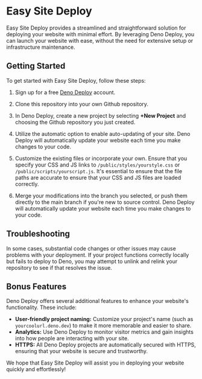 # Easy Site Deploy

Easy Site Deploy provides a streamlined and straightforward solution for deploying your website with minimal effort. By leveraging Deno Deploy, you can launch your website with ease, without the need for extensive setup or infrastructure maintenance.

## Getting Started

To get started with Easy Site Deploy, follow these steps:

1. Sign up for a free [Deno Deploy](https://deno.com/deploy) account.

2. Clone this repository into your own Github repository.

3. In Deno Deploy, create a new project by selecting **+New Project** and choosing the Github repository you just created.

4. Utilize the automatic option to enable auto-updating of your site. Deno Deploy will automatically update your website each time you make changes to your code.

5. Customize the existing files or incorporate your own. Ensure that you specify your CSS and JS links to `/public/styles/yourstyle.css` or `/public/scripts/yourscript.js`. It's essential to ensure that the file paths are accurate to ensure that your CSS and JS files are loaded correctly.

6. Merge your modifications into the branch you selected, or push them directly to the main branch if you're new to source control. Deno Deploy will automatically update your website each time you make changes to your code.

## Troubleshooting

In some cases, substantial code changes or other issues may cause problems with your deployment. If your project functions correctly locally but fails to deploy to Deno, you may attempt to unlink and relink your repository to see if that resolves the issue.

## Bonus Features

Deno Deploy offers several additional features to enhance your website's functionality. These include:

- **User-friendly project naming:** Customize your project's name (such as `yourcoolurl.deno.dev`) to make it more memorable and easier to share.
- **Analytics:** Use Deno Deploy to monitor visitor metrics and gain insights into how people are interacting with your site.
- **HTTPS:** All Deno Deploy projects are automatically secured with HTTPS, ensuring that your website is secure and trustworthy.

We hope that Easy Site Deploy will assist you in deploying your website quickly and effortlessly!
